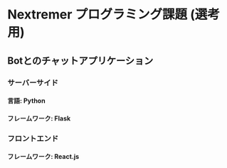 # Nextremer プログラミング課題 (選考用)
## Botとのチャットアプリケーション
### サーバーサイド
#### 言語: Python
#### フレームワーク: Flask

### フロントエンド
#### フレームワーク: React.js 